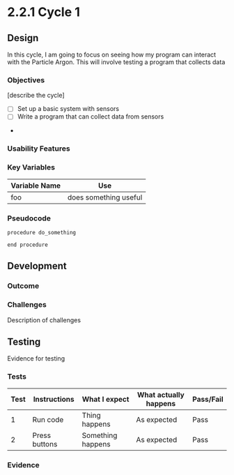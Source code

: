 # 2.2.1 Cycle 1

## Design

In this cycle, I am going to focus on seeing how my program can interact with the Particle Argon. This will involve testing a program that collects data&#x20;

### Objectives

\[describe the cycle]

* [ ] Set up a basic system with sensors
* [ ] Write a program that can collect data from sensors
*

### Usability Features

### Key Variables

| Variable Name | Use                   |
| ------------- | --------------------- |
| foo           | does something useful |

### Pseudocode

```
procedure do_something
    
end procedure
```

## Development

### Outcome

### Challenges

Description of challenges

## Testing

Evidence for testing

### Tests

| Test | Instructions  | What I expect     | What actually happens | Pass/Fail |
| ---- | ------------- | ----------------- | --------------------- | --------- |
| 1    | Run code      | Thing happens     | As expected           | Pass      |
| 2    | Press buttons | Something happens | As expected           | Pass      |

### Evidence

